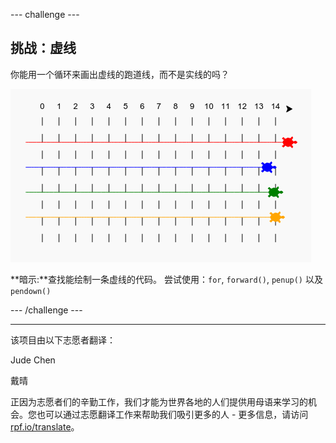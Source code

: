 --- challenge ---

## 挑战：虚线

你能用一个循环来画出虚线的跑道线，而不是实线的吗？

![截图](images/race-finished.png)

**暗示:**查找能绘制一条虚线的代码。 尝试使用：`for`, `forward()`, `penup()` 以及 `pendown()`

--- /challenge ---

***
该项目由以下志愿者翻译：

Jude Chen

戴晴

正因为志愿者们的辛勤工作，我们才能为世界各地的人们提供用母语来学习的机会。您也可以通过志愿翻译工作来帮助我们吸引更多的人 - 更多信息，请访问[rpf.io/translate](https://rpf.io/translate)。